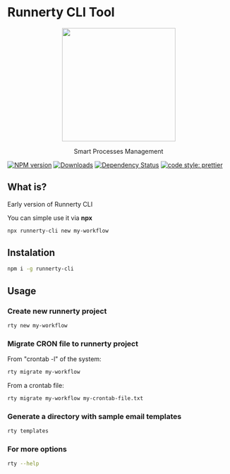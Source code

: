 # Runnerty CLI Tool

<p align="center">
  <a href="http://runnerty.io">
    <img height="257" src="https://runnerty.io/assets/header/logo-stroked.png">
  </a>
  <p align="center">Smart Processes Management</p>
</p>

[![NPM version][npm-image]][npm-url] [![Downloads][downloads-image]][npm-url] [![Dependency Status][david-badge]][david-badge-url]
<a href="#badge">
<img alt="code style: prettier" src="https://img.shields.io/badge/code_style-prettier-ff69b4.svg">
</a>

## What is?

Early version of Runnerty CLI

You can simple use it via **npx**

```bash
npx runnerty-cli new my-workflow
```

## Instalation

```bash
npm i -g runnerty-cli
```

## Usage

### Create new runnerty project

```bash
rty new my-workflow
```

### Migrate CRON file to runnerty project

From "crontab -l" of the system:
```bash
rty migrate my-workflow 
```

From a crontab file:
```bash
rty migrate my-workflow my-crontab-file.txt
```

### Generate a directory with sample email templates
```bash
rty templates
```

### For more options

```bash
rty --help
```

[runnerty]: http://www.runnerty.io
[downloads-image]: https://img.shields.io/npm/dm/runnerty-cli.svg
[npm-url]: https://www.npmjs.com/package/runnerty-cli
[npm-image]: https://img.shields.io/npm/v/runnerty-cli.svg
[david-badge]: https://david-dm.org/runnerty/runnerty-cli.svg
[david-badge-url]: https://david-dm.org/runnerty/runnerty-cli